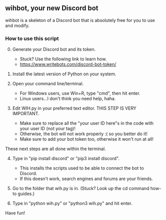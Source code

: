 ## wihbot, your new Discord bot

wihbot is a skeleton of a Discord bot that is absolutely free for you to use and modify.


### How to use this script

0. Generate your Discord bot and its token.
    - Stuck? Use the following link to learn how.
    - https://www.writebots.com/discord-bot-token/

1. Install the latest version of Python on your system.

2. Open your command line/terminal.
    - For Windows users, use Win+R, type "cmd", then hit enter.
    - Linux users...I don't think you need help, haha.

3. Edit WIH.py in your preferred text editor. THIS STEP IS VERY IMPORTANT.
    - Make sure to replace all the "your user ID here"s in the code with your user ID (not your tag)!
    - Otherwise, the bot will not work properly :( so you better do it!
    - Make sure to add your bot token too, otherwise it won't run at all!

These next steps are all done within the terminal.

4. Type in "pip install discord" or "pip3 install discord". 
    - This installs the scripts used to be able to connect the bot to Discord.
    - If this doesn't work, search engines and forums are your friends.

5. Go to the folder that wih.py is in. (Stuck? Look up the cd command how-to guides.)

6. Type in "python wih.py" or "python3 wih.py" and hit enter.

Have fun!
